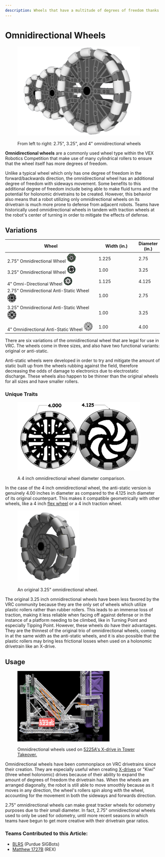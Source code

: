 ```yaml
---
description: Wheels that have a multitude of degrees of freedom thanks to their rollers.
---
```


# Omnidirectional Wheels

<figure><img src="../../../.gitbook/assets/omniwheelprogression.png" alt=""><figcaption><p>From left to right: 2.75", 3.25", and 4" omnidirectional wheels</p></figcaption></figure>

**Omnidirectional wheels** are a commonly used wheel type within the VEX Robotics Competition that make use of many cylindrical rollers to ensure that the wheel itself has more degrees of freedom.&#x20;

Unlike a typical wheel which only has one degree of freedom in the forward/backwards direction, the omnidirectional wheel has an additional degree of freedom with sideways movement. Some benefits to this additional degree of freedom include being able to make fluid turns and the potential for holonomic drivetrains to be created. However, this behavior also means that a robot utilizing only omnidirectional wheels on its drivetrain is much more prone to defense from adjacent robots. Teams have historically used omnidirectional wheels in tandem with traction wheels at the robot's center of turning in order to mitigate the effects of defense.

## Variations

<table><thead><tr><th width="401">Wheel</th><th width="165.33333333333331">Width (in.)</th><th>Diameter (in.)</th></tr></thead><tbody><tr><td>2.75" Omnidirectional Wheel <img src="../../../.gitbook/assets/2.75omniwheelicon.png" alt=""></td><td>1.225</td><td>2.75</td></tr><tr><td>3.25" Omnidirectional Wheel <img src="../../../.gitbook/assets/3.25omniwheelicon.png" alt=""></td><td>1.00</td><td>3.25</td></tr><tr><td>4" Omni-Directional Wheel <img src="../../../.gitbook/assets/4omniwheelicon.png" alt=""></td><td>1.125</td><td>4.125</td></tr><tr><td>2.75" Omnidirectional Anti-Static Wheel <img src="../../../.gitbook/assets/2.75antistaticomniwheelicon.png" alt=""></td><td>1.00</td><td>2.75</td></tr><tr><td>3.25" Omnidirectional Anti-Static Wheel <img src="../../../.gitbook/assets/3.25antistaticomniwheelicon.png" alt=""></td><td>1.00</td><td>3.25</td></tr><tr><td>4" Omnidirectional Anti-Static Wheel <img src="../../../.gitbook/assets/4antistaticomniwheelicon.png" alt=""></td><td>1.00</td><td>4.00</td></tr></tbody></table>

There are six variations of the omnidirectional wheel that are legal for use in VRC. The wheels come in three sizes, and also have two functional variants: original or anti-static.&#x20;

Anti-static wheels were developed in order to try and mitigate the amount of static built up from the wheels rubbing against the field, therefore decreasing the odds of damage to electronics due to electrostatic discharge. These wheels also happen to be thinner than the original wheels for all sizes and have smaller rollers.

### Unique Traits

<figure><img src="../../../.gitbook/assets/4inchomniwheelcomparison.png" alt=""><figcaption><p>A 4 inch omnidirectional wheel diameter comparison.</p></figcaption></figure>

In the case of the 4 inch omnidirectional wheel, the anti-static version is genuinely 4.00 inches in diameter as compared to the 4.125 inch diameter of its original counterpart. This makes it compatible geometrically with other wheels, like a 4 inch [flex wheel](flex-wheels.md) or a 4 inch traction wheel.

<figure><img src="../../../.gitbook/assets/325omniwheel.png" alt=""><figcaption><p>An original 3.25" omnidirectional wheel.</p></figcaption></figure>

The original 3.25 inch omnidirectional wheels have been less favored by the VRC community because they are the only set of wheels which utilize plastic rollers rather than rubber rollers. This leads to an immense loss of traction, making it less reliable when facing off against defense or in the instance of a platform needing to be climbed, like in Turning Point and especially Tipping Point. However, these wheels do have their advantages. They are the thinnest of the original trio of omnidirectional wheels, coming in at the same width as the anti-static wheels, and it is also possible that the plastic rollers may bring less frictional losses when used on a holonomic drivetrain like an X-drive.&#x20;

## Usage

<figure><img src="../../../.gitbook/assets/5225drivetrain.png" alt=""><figcaption><p>Omnidirectional wheels used on <a href="../../../vex-cad/remembering-the-best/5225a-tower-takeover.md">5225A's X-drive in Tower Takeover.</a></p></figcaption></figure>

Omnidirectional wheels have been commonplace on VRC drivetrains since their creation. They are especially useful when creating [X-drives](../../vex-drivetrains.md) or "Kiwi" (three wheel holonomic) drives because of their ability to expand the amount of degrees of freedom the drivetrain has. When the wheels are arranged diagonally, the robot is still able to move smoothly because as it moves in any direction, the wheel's rollers spin along with the wheel, accounting for the movement in both the sideways and forwards direction.

2.75" omnidirectional wheels can make great tracker wheels for odometry purposes due to their small diameter. In fact, 2.75" omnidirectional wheels used to only be used for odometry, until more recent seasons in which teams have begun to get more creative with their drivetrain gear ratios.&#x20;

### Teams Contributed to this Article:

* [BLRS](https://purduesigbots.com/) (Purdue SIGBots)
* [Matthew 1727B](https://www.youtube.com/@matthew1727b) (REX)
